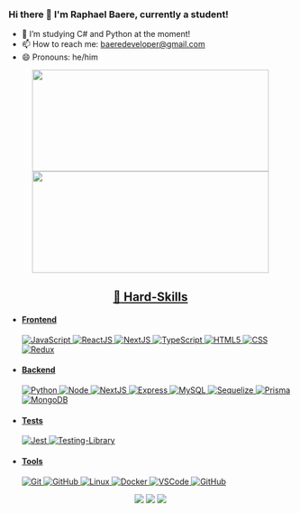 ### Hi there 👋 I'm Raphael Baere, currently a student!

- 🤔 I’m studying C# and Python at the moment!
- 📫 How to reach me: baeredeveloper@gmail.com
- 😄 Pronouns: he/him
<div align="center">
  <a href="https://github.com/raphaelbaere">
  <img margin-right="20px"width="420em" height="180em" src="https://github-readme-stats.vercel.app/api?username=raphaelbaere&show_icons=true&theme=vue-dark&include_all_commits=true&count_private=true"/>
  <img width="420em" height="180em" src="https://github-readme-stats.vercel.app/api/top-langs/?username=raphaelbaere&layout=compact&langs_count=7&theme=vue-dark"/>
    
    
  ##
  ## :mega: Hard-Skills
    
    
<div align="left">

- #### Frontend
  ![JavaScript](https://img.shields.io/badge/-JavaScript-333333?style=flat&logo=javascript)
  ![ReactJS](https://img.shields.io/badge/-React-333333?style=flat&logo=react)
  ![NextJS](https://img.shields.io/badge/-NextJS-333333?style=flat&logo=nextjs)
  ![TypeScript](https://img.shields.io/badge/-TypeScript-333333?style=flat&logo=typescript)
  ![HTML5](https://img.shields.io/badge/-HTML5-333333?style=flat&logo=HTML5)
  ![CSS](https://img.shields.io/badge/-CSS-333333?style=flat&logo=CSS3&logoColor=1572B6)
  ![Redux](https://img.shields.io/badge/-Redux-333333?style=flat&logo=redux)
  
- #### Backend
  ![Python](https://img.shields.io/badge/-Python-333333?style=flat&logo=python) 
  ![Node](https://img.shields.io/badge/-NodeJS-333333?style=flat&logo=node) 
  ![NextJS](https://img.shields.io/badge/-NextJS-333333?style=flat&logo=nextjs)
  ![Express](https://img.shields.io/badge/-Express-333333?style=flat&logo=express)
  ![MySQL](https://img.shields.io/badge/-MySQL-333333?style=flat&logo=mysql) 
  ![Sequelize](https://img.shields.io/badge/-Sequelize-333333?style=flat&logo=sequelize) 
  ![Prisma](https://img.shields.io/badge/-Prisma-333333?style=flat&logo=prisma) 
  ![MongoDB](https://img.shields.io/badge/-MongoDB-333333?style=flat&logo=mongodb) 

- #### Tests
  ![Jest](https://img.shields.io/badge/-Jest-333333?style=flat&logo=jest)
  ![Testing-Library](https://img.shields.io/badge/-RTL-333333?style=flat&logo=testing-library)
  
- #### Tools
  ![Git](https://img.shields.io/badge/-Git-333333?style=flat&logo=git)
  ![GitHub](https://img.shields.io/badge/-GitHub-333333?style=flat&logo=github)
  ![Linux](https://img.shields.io/badge/-Linux-333333?style=flat&logo=linux)
  ![Docker](https://img.shields.io/badge/-Docker-333333?style=flat&logo=docker)
  ![VSCode](https://img.shields.io/badge/-VSCode-333333?style=flat&logo=visual-studio-code)
  ![GitHub](https://img.shields.io/badge/-GitHub-333333?style=flat&logo=github)
</div>

<div> 
  <a href="https://instagram.com/raphaelbaere" target="_blank"><img src="https://img.shields.io/badge/-Instagram-%23E4405F?style=for-the-badge&logo=instagram&logoColor=white" target="_blank"></a>
  <a href = "mailto:raphaelbaere@id.uff.br"><img src="https://img.shields.io/badge/-Gmail-%23333?style=for-the-badge&logo=gmail&logoColor=white" target="_blank"></a>
    <a href="https://www.linkedin.com/in/raphael-baere" target="_blank"><img src="https://img.shields.io/badge/-LinkedIn-%230077B5?style=for-the-badge&logo=linkedin&logoColor=white" target="_blank"></a> 
  </div>
